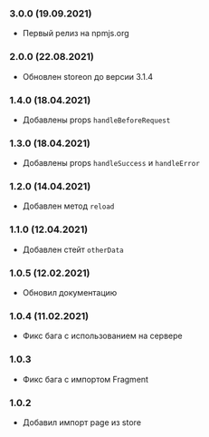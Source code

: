 ### 3.0.0 (19.09.2021)

- Первый релиз на npmjs.org

### 2.0.0 (22.08.2021)
- Обновлен storeon до версии 3.1.4

### 1.4.0 (18.04.2021)

- Добавлены props `handleBeforeRequest`

### 1.3.0 (18.04.2021)

- Добавлены props `handleSuccess` и `handleError`

### 1.2.0 (14.04.2021)

- Добавлен метод `reload`

### 1.1.0 (12.04.2021)

- Добавлен стейт `otherData`

### 1.0.5 (12.02.2021)

- Обновил документацию

### 1.0.4 (11.02.2021)

- Фикс бага с использованием на сервере

### 1.0.3

- Фикс бага с импортом Fragment

### 1.0.2

- Добавил импорт page из store
